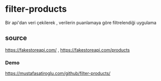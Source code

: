 # filter-products
Bir api'dan veri çekilerek , verilerin puanlamaya göre filtrelendiği uygulama
## source
https://fakestoreapi.com/ , https://fakestoreapi.com/products
### Demo
https://mustafasatiroglu.com/github/filter-products/